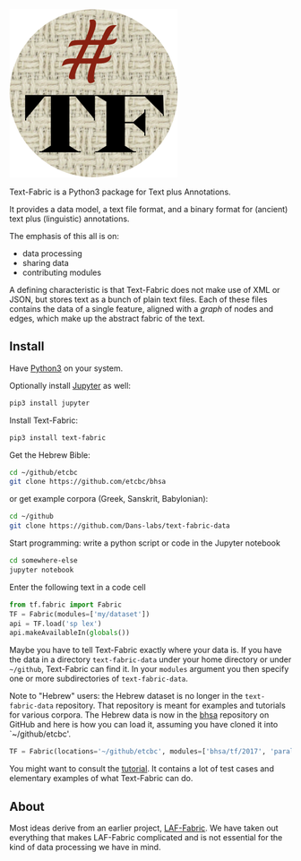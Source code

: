 ![logo](/images/tf.png)

Text-Fabric is a Python3 package for Text plus Annotations.

It provides a data model, a text file format, and a binary format for (ancient) text plus
(linguistic) annotations.

The emphasis of this all is on:

* data processing
* sharing data
* contributing modules

A defining characteristic is that Text-Fabric does not make use of XML or JSON,
but stores text as a bunch of plain text files.
Each of these files contains the data of a single feature,
aligned with a *graph* of nodes and edges, which make up the
abstract fabric of the text.

## Install

Have [Python3](https://www.python.org/downloads/) on your system.

Optionally install [Jupyter](http://jupyter.org) as well:

```sh
pip3 install jupyter
```

Install Text-Fabric:

```sh
pip3 install text-fabric
```

Get the Hebrew Bible:

```sh
cd ~/github/etcbc
git clone https://github.com/etcbc/bhsa
```

or get example corpora (Greek, Sanskrit, Babylonian):

```sh
cd ~/github
git clone https://github.com/Dans-labs/text-fabric-data
```

Start programming: write a python script or code in the Jupyter notebook

```sh
cd somewhere-else
jupyter notebook
```

Enter the following text in a code cell

```python
from tf.fabric import Fabric
TF = Fabric(modules=['my/dataset'])
api = TF.load('sp lex')
api.makeAvailableIn(globals())
```

Maybe you have to tell Text-Fabric exactly where your data is.
If you have the data in a directory `text-fabric-data`
under your home directory  or under `~/github`, Text-Fabric can find it.
In your `modules` argument you then specify one or more subdirectories of
`text-fabric-data`.

Note to "Hebrew" users: the Hebrew dataset is no longer in the `text-fabric-data` repository.
That repository is meant for examples and tutorials for various corpora.
The Hebrew data is now in the [bhsa](https://github.com/ETCBC/bhsa) repository on GitHub
and here is how you can load it, assuming you have cloned it into `~/github/etcbc'.

```python
TF = Fabric(locations='~/github/etcbc', modules=['bhsa/tf/2017', 'parallels/tf/2017'])
```

You might want to consult the
[tutorial](/Dans-labs/text-fabric/blob/master/docs/tutorial.ipynb).
It contains a lot of test cases and elementary examples of what Text-Fabric can do.

## About

Most ideas derive from an earlier project, 
[LAF-Fabric](https://github.com/Dans-labs/laf-fabric).
We have taken out everything that makes LAF-Fabric complicated and is not essential for the
kind of data processing we have in mind.
